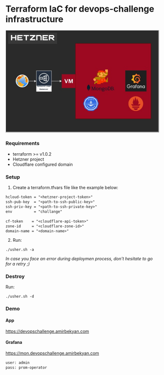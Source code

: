 # Terraform IaC for devops-challenge infrastructure
![Diagram](diagram.jpg)
### Requirements
- terraform >= v1.0.2
- Hetzner project
- Cloudflare configured domain

### Setup
1. Create a terraform.tfvars file like the example below:
```
hcloud-token = "<hetzner-project-token>"
ssh-pub-key  = "<path-to-ssh-public-key>"
ssh-priv-key = "<path-to-ssh-private-key>"
env          = "challange"

cf-token    = "<cloudflare-api-token>"
zone-id     = "<cloudflare-zone-id>"
domain-name = "<domain-name>"
```
2. Run:
```
./usher.sh -a
```
*In case you face an error during deploymen process, don't hesitate to go for a retry ;)*

### Destroy
Run:
```
./usher.sh -d
```

### Demo
#### App
https://devopschallenge.amirbekyan.com
#### Grafana
https://mon.devopschallenge.amirbekyan.com
```
user: admin
pass: prom-operator
```
